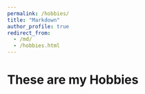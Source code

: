 ```yaml
---
permalink: /hobbies/
title: "Markdown"
author_profile: true
redirect_from: 
  - /md/
  - /hobbies.html
---
```

<h1>These are my Hobbies</h1> 